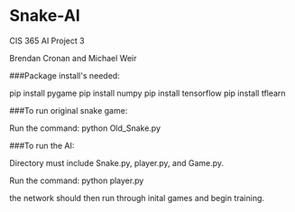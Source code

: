 # Snake-AI
CIS 365 AI Project 3

Brendan Cronan and Michael Weir

###Package install's needed:

pip install pygame
pip install numpy
pip install tensorflow
pip install tflearn


###To run original snake game:

Run the command: python Old_Snake.py


###To run the AI:

Directory must include Snake.py, player.py, and Game.py.

Run the command: python player.py

the network should then run through inital games and begin training.
